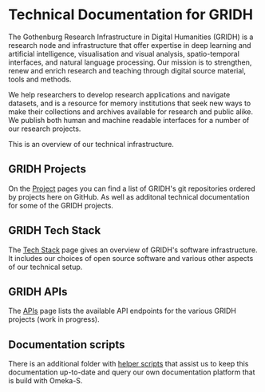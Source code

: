 #  Technical Documentation for GRIDH
 The Gothenburg Research Infrastructure in Digital Humanities (GRIDH) is a research node and infrastructure that offer expertise in deep learning and artificial intelligence, visualisation and visual analysis, spatio-temporal interfaces, and natural language processing. Our mission is to strengthen, renew and enrich research and teaching through digital source material, tools and methods.

We help researchers to develop research applications and navigate datasets, and is a resource for memory institutions that seek new ways to make their collections and archives available for research and public alike. We publish both human and machine readable interfaces for a number of our research projects.

This is an overview of our technical infrastructure.

## GRIDH Projects
On the [Project](/gridh-projects/GRIDH_Projects.md) pages you can find a list of GRIDH's git repositories ordered by projects here on GitHub. As well as additonal technical documentation for some of the GRIDH projects.

## GRIDH Tech Stack
The [Tech Stack](/gridh-tech-stack/GRIDH_TechStack.md) page gives an overview of GRIDH's software infrastructure. It includes our choices of open source software and various other aspects of our technical setup.

## GRIDH APIs
The [APIs](/gridh-apis/GRIDH_APIs.md) page lists the available API endpoints for the various GRIDH projects (work in progress). 

## Documentation scripts
There is an additional folder with [helper scripts](/docu-scripts/README.md) that assist us to keep this documentation up-to-date and query our own documentation platform that is build with Omeka-S. 
